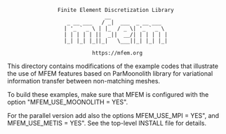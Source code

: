                     Finite Element Discretization Library
                                   __
                       _ __ ___   / _|  ___  _ __ ___
                      | '_ ` _ \ | |_  / _ \| '_ ` _ \
                      | | | | | ||  _||  __/| | | | | |
                      |_| |_| |_||_|   \___||_| |_| |_|

                               https://mfem.org

This directory contains modifications of the example codes that illustrate the
use of MFEM features based on ParMoonolith library for variational information
transfer between non-matching meshes.

To build these examples, make sure that MFEM is configured with the option
"MFEM_USE_MOONOLITH = YES".

For the parallel version add also the options MFEM_USE_MPI = YES", and
MFEM_USE_METIS = YES". See the top-level INSTALL file for details.
